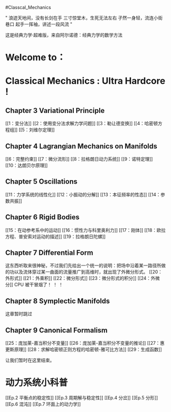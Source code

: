 #Classcal_Mechanics 

"
浪迹天地间，没有长剑在手
三寸惊堂木，生死无法左右
孑然一身轻，流连小街巷口
起手一挥袖，讲述一段风流
"

这是经典力学·超难版，来自阿尔诺德：经典力学的数学方法
# Welcome to：
# Classical Mechanics : Ultra Hardcore !

## Chapter 3 Variational Principle 
[[1：变分法]]
[[2：使用变分法求解力学问题]]
[[3：勒让德变换]]
[[4：哈密顿方程组]]
[[5：刘维尔定理]]

## Chapter 4 Lagrangian Mechanics on Manifolds 
[[6：完整约束]]
[[7：微分流形]]
[[8：拉格朗日动力系统]]
[[9：诺特定理]]
[[10：达朗贝尔原理]]

## Chapter 5 Oscillations 
[[11：力学系统的线性化]]
[[12：小振动的分解]]
[[13：本征频率的性态]]
[[14：参数共振]]

## Chapter 6 Rigid Bodies 
[[15：在动参考系中的运动]]
[[16：惯性力与科里奥利力]]
[[17：刚体]]
[[18：欧拉方程、普安索对运动的描述]]
[[19：拉格朗日陀螺]]


## Chapter 7 Differential Form 
这东西听取来很神秘，不过我们先给出一个统一的说明：把场中沿着某一路径所做的功以及流体穿过某一曲面的流量推广到高维时，就出现了外微分形式。
[[20：外形式]]
[[21：外乘积]]
[[22：微分形式]]
[[23：微分形式的积分]]
[[24：外微分]]
CPU 被干冒烟了！ ！ ！


## Chapter 8 Symplectic Manifolds
这章暂时跳过


## Chapter 9 Canonical Formalism
[[25：庞加莱-嘉当积分不变量]]
[[26：庞加莱-嘉当积分不变量的推论]]
[[27：惠更斯原理]]
[[28：求解哈密顿正则方程的哈密顿-雅可比方法]]
[[29：生成函数]]


让我们暂时在这里结束。


# 动力系统小科普
[[Ep.2 平衡点的稳定性]]
[[Ep.3 周期解与稳定性]]
[[Ep.4 分岔]]
[[Ep.5 分形]]
[[Ep.6 混沌]]
[[Ep.7 环面上的动力学]]













